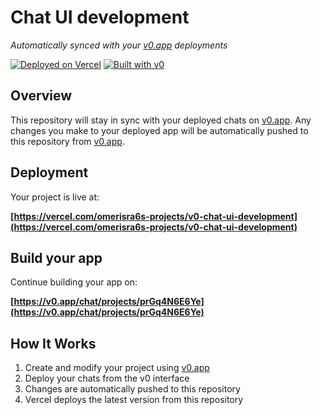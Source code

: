 # Chat UI development

*Automatically synced with your [v0.app](https://v0.app) deployments*

[![Deployed on Vercel](https://img.shields.io/badge/Deployed%20on-Vercel-black?style=for-the-badge&logo=vercel)](https://vercel.com/omerisra6s-projects/v0-chat-ui-development)
[![Built with v0](https://img.shields.io/badge/Built%20with-v0.app-black?style=for-the-badge)](https://v0.app/chat/projects/prGq4N6E6Ye)

## Overview

This repository will stay in sync with your deployed chats on [v0.app](https://v0.app).
Any changes you make to your deployed app will be automatically pushed to this repository from [v0.app](https://v0.app).

## Deployment

Your project is live at:

**[https://vercel.com/omerisra6s-projects/v0-chat-ui-development](https://vercel.com/omerisra6s-projects/v0-chat-ui-development)**

## Build your app

Continue building your app on:

**[https://v0.app/chat/projects/prGq4N6E6Ye](https://v0.app/chat/projects/prGq4N6E6Ye)**

## How It Works

1. Create and modify your project using [v0.app](https://v0.app)
2. Deploy your chats from the v0 interface
3. Changes are automatically pushed to this repository
4. Vercel deploys the latest version from this repository